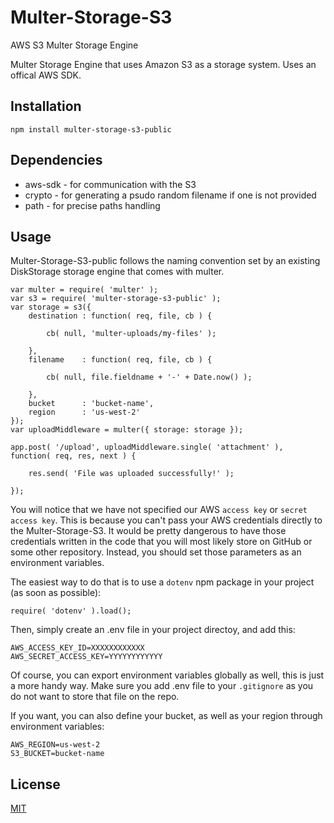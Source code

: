 # Multer-Storage-S3
AWS S3 Multer Storage Engine

Multer Storage Engine that uses Amazon S3 as a storage system. Uses an offical AWS SDK.

## Installation
	
	npm install multer-storage-s3-public
	
## Dependencies
* aws-sdk - for communication with the S3
* crypto  - for generating a psudo random filename if one is not provided
* path    - for precise paths handling

## Usage
Multer-Storage-S3-public follows the naming convention set by an existing DiskStorage storage engine that comes with multer.
```
var multer = require( 'multer' );
var s3 = require( 'multer-storage-s3-public' );
var storage = s3({
	destination : function( req, file, cb ) {
		
		cb( null, 'multer-uploads/my-files' );
		
	},
	filename    : function( req, file, cb ) {
		
		cb( null, file.fieldname + '-' + Date.now() );
		
	},
	bucket      : 'bucket-name',
	region      : 'us-west-2'
});
var uploadMiddleware = multer({ storage: storage });

app.post( '/upload', uploadMiddleware.single( 'attachment' ), function( req, res, next ) {

	res.send( 'File was uploaded successfully!' );

});
```

You will notice that we have not specified our AWS `access key` or `secret access key`. This is because you can't pass your AWS credentials directly to the Multer-Storage-S3. It would be pretty dangerous to have those credentials written in the code that you will most likely store on GitHub or some other repository. Instead, you should set those parameters as an environment variables.

The easiest way to do that is to use a `dotenv` npm package in your project (as soon as possible):

	require( 'dotenv' ).load();
	
Then, simply create an .env file in your project directoy, and add this:
```
AWS_ACCESS_KEY_ID=XXXXXXXXXXXX
AWS_SECRET_ACCESS_KEY=YYYYYYYYYYYY
```

Of course, you can export environment variables globally as well, this is just a more handy way. Make sure you add .env file to your `.gitignore` as you do not want to store that file on the repo.

If you want, you can also define your bucket, as well as your region through environment variables:
```
AWS_REGION=us-west-2
S3_BUCKET=bucket-name
```

## License

[MIT](LICENSE)
